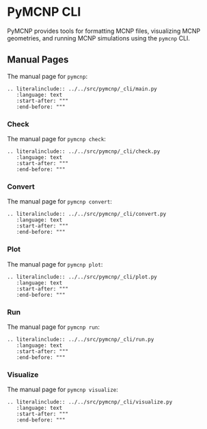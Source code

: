 # PyMCNP CLI

PyMCNP provides tools for formatting MCNP files, visualizing MCNP geometries, and running
MCNP simulations using the `pymcnp` CLI.

## Manual Pages

The manual page for `pymcnp`:

```{eval-rst}
.. literalinclude:: ../../src/pymcnp/_cli/main.py
   :language: text
   :start-after: """
   :end-before: """
```

### Check

The manual page for `pymcnp check`:

```{eval-rst}
.. literalinclude:: ../../src/pymcnp/_cli/check.py
   :language: text
   :start-after: """
   :end-before: """
```

### Convert

The manual page for `pymcnp convert`:

```{eval-rst}
.. literalinclude:: ../../src/pymcnp/_cli/convert.py
   :language: text
   :start-after: """
   :end-before: """
```

### Plot

The manual page for `pymcnp plot`:

```{eval-rst}
.. literalinclude:: ../../src/pymcnp/_cli/plot.py
   :language: text
   :start-after: """
   :end-before: """
```

### Run

The manual page for `pymcnp run`:

```{eval-rst}
.. literalinclude:: ../../src/pymcnp/_cli/run.py
   :language: text
   :start-after: """
   :end-before: """
```

### Visualize

The manual page for `pymcnp visualize`:

```{eval-rst}
.. literalinclude:: ../../src/pymcnp/_cli/visualize.py
   :language: text
   :start-after: """
   :end-before: """
```

